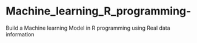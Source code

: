 # Machine_learning_R_programming-
Build a Machine learning Model in R programming using Real data information

